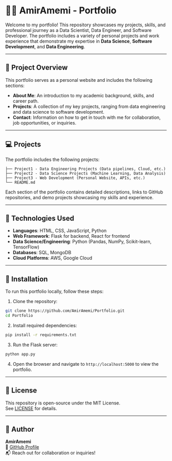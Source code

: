 # 👨‍💻 AmirAmemi - Portfolio

Welcome to my portfolio! This repository showcases my projects, skills, and professional journey as a Data Scientist, Data Engineer, and Software Developer. The portfolio includes a variety of personal projects and work experience that demonstrate my expertise in **Data Science**, **Software Development**, and **Data Engineering**.

---

## 🎯 Project Overview

This portfolio serves as a personal website and includes the following sections:

- **About Me**: An introduction to my academic background, skills, and career path.
- **Projects**: A collection of my key projects, ranging from data engineering and data science to software development.
- **Contact**: Information on how to get in touch with me for collaboration, job opportunities, or inquiries.

---

## 💻 Projects

The portfolio includes the following projects:

```
├── Project1 - Data Engineering Projects (Data pipelines, Cloud, etc.)
├── Project2 - Data Science Projects (Machine Learning, Data Analysis)
├── Project3 - Web Development (Personal Website, APIs, etc.)
└── README.md
```

Each section of the portfolio contains detailed descriptions, links to GitHub repositories, and demo projects showcasing my skills and experience.

---

## 🧰 Technologies Used

- **Languages**: HTML, CSS, JavaScript, Python
- **Web Framework**: Flask for backend, React for frontend
- **Data Science/Engineering**: Python (Pandas, NumPy, Scikit-learn, TensorFlow)
- **Databases**: SQL, MongoDB
- **Cloud Platforms**: AWS, Google Cloud

---

## 🚀 Installation

To run this portfolio locally, follow these steps:

1. Clone the repository:

```bash
git clone https://github.com/AmirAmemi/Portfolio.git
cd Portfolio
```

2. Install required dependencies:

```bash
pip install -r requirements.txt
```

3. Run the Flask server:

```bash
python app.py
```

4. Open the browser and navigate to `http://localhost:5000` to view the portfolio.

---

## 📜 License

This repository is open-source under the MIT License.  
See [LICENSE](LICENSE) for details.

---

## 👤 Author

**AmirAmemi**  
🔗 [GitHub Profile](https://github.com/AmirAmemi)  
📬 Reach out for collaboration or inquiries!
